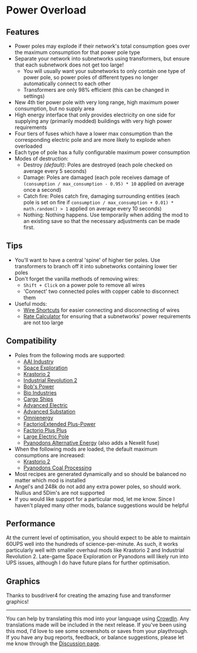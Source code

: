 # Power Overload

## Features
- Power poles may explode if their network's total consumption goes over the maximum consumption for that power pole type
- Separate your network into subnetworks using transformers, but ensure that each subnetwork does not get too large!
    - You will usually want your subnetworks to only contain one type of power pole, so power poles of different types no longer automatically connect to each other
    - Transformers are only 98% efficient (this can be changed in settings)
- New 4th tier power pole with very long range, high maximum power consumption, but no supply area
- High energy interface that only provides electricity on one side for supplying any (primarily modded) buildings with very high power requirements
- Four tiers of fuses which have a lower max consumption than the corresponding electric pole and are more likely to explode when overloaded
- Each type of pole has a fully configurable maximum power consumption
- Modes of destruction:
    - Destroy _(default)_: Poles are destroyed (each pole checked on average every 5 seconds)
    - Damage: Poles are damaged (each pole receives damage of `(consumption / max_consumption - 0.95) * 10` applied on average once a second)
    - Catch fire: Poles catch fire, damaging surrounding entities (each pole is set on fire if `consumption / max_consumption + 0.01) * math.random() > 1` applied on average every 10 seconds)
    - Nothing: Nothing happens. Use temporarily when adding the mod to an existing save so that the necessary adjustments can be made first.

## Tips
- You'll want to have a central 'spine' of higher tier poles. Use transformers to branch off it into subnetworks containing lower tier poles
- Don't forget the vanilla methods of removing wires:
    - `Shift + Click` on a power pole to remove all wires
    - 'Connect' two connected poles with copper cable to disconnect them
- Useful mods:
    - [Wire Shortcuts](https://mods.factorio.com/mod/WireShortcutshttps://mods.factorio.com/mod/WireShortcuts) for easier connecting and disconnecting of wires
    - [Rate Calculator](https://mods.factorio.com/mod/RateCalculator) for ensuring that a subnetworks' power requirements are not too large

## Compatibility
- Poles from the following mods are supported:
    - [AAI Industry](https://mods.factorio.com/mod/aai-industry)
    - [Space Exploration](https://mods.factorio.com/mod/space-exploration)
    - [Krastorio 2](https://mods.factorio.com/mod/Krastorio2)
    - [Industrial Revolution 2](https://mods.factorio.com/mod/IndustrialRevolution)
    - [Bob's Power](https://mods.factorio.com/mod/bobpower)
    - [Bio Industries](https://mods.factorio.com/mod/Bio_Industries)
    - [Cargo Ships](https://mods.factorio.com/mod/cargo-ships)
    - [Advanced Electric](https://mods.factorio.com/mod/Advanced_Electric)
    - [Advanced Substation](https://mods.factorio.com/mod/AdvancedSubstation)
    - [Omnienergy](https://mods.factorio.com/mod/omnimatter_energy)
    - [FactorioExtended Plus-Power](https://mods.factorio.com/mod/FactorioExtended-Plus-Power)
    - [Factorio Plus Plus](https://mods.factorio.com/mod/fpp)
    - [Large Electric Pole](https://mods.factorio.com/mod/fixLargeElectricPole)
    - [Pyanodons Alternative Energy](https://mods.factorio.com/mod/pyalternativeenergy) (also adds a Nexelit fuse)
- When the following mods are loaded, the default maximum consumptions are increased:
    - [Krastorio 2](https://mods.factorio.com/mod/Krastorio2)
    - [Pyanodons Coal Processing](https://mods.factorio.com/mod/pycoalprocessing)
- Most recipes are generated dynamically and so should be balanced no matter which mod is installed
- Angel's and 248k do not add any extra power poles, so should work. Nullius and 5Dim's are not supported
- If you would like support for a particular mod, let me know. Since I haven't played many other mods, balance suggestions would be helpful

## Performance
At the current level of optimisation, you should expect to be able to maintain 60UPS well into the hundreds of science-per-minute.
As such, it works particularly well with smaller overhaul mods like Krastorio 2 and Industrial Revolution 2. Late-game Space Exploration or Pyanodons will likely run into UPS issues, although I do have future plans for further optimisation.

## Graphics
Thanks to busdriver4 for creating the amazing fuse and transformer graphics!

---

You can help by translating this mod into your language using [CrowdIn](https://crowdin.com/project/factorio-mods-localization). Any translations made will be included in the next release.
If you've been using this mod, I'd love to see some screenshots or saves from your playthrough.
If you have any bug reports, feedback, or balance suggestions, please let me know through the [Discussion page](https://mods.factorio.com/mod/PowerOverload/discussion).
